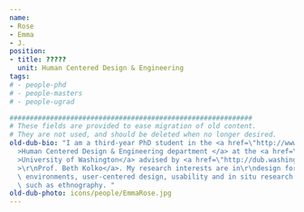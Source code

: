 ```yaml
---
name:
- Rose
- Emma
- J.
position:
- title: ?????
  unit: Human Centered Design & Engineering
tags:
# - people-phd
# - people-masters
# - people-ugrad

############################################################
# These fields are provided to ease migration of old content.
# They are not used, and should be deleted when no longer desired.
old-dub-bio: "I am a third-year PhD student in the <a href=\"http://www.hcde.washington.edu/\"\
  >Human Centered Design & Engineering department </a> at the <a href=\"http://www.washington.edu\"\
  >University of Washington</a> advised by <a href=\"http://dub.washington.edu/people/beth-kolko\"\
  >\r\nProf. Beth Kolko</a>. My research interests are in\r\ndesign for resource constrained\
  \ environments, user-centered design, usability and in situ research methodology\
  \ such as ethnography. "
old-dub-photo: icons/people/EmmaRose.jpg
---
```

